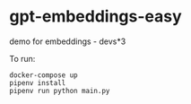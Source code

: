 # gpt-embeddings-easy
demo for embeddings - devs*3

To run:
```
docker-compose up 
pipenv install
pipenv run python main.py
```